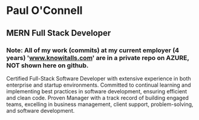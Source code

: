 # Paul O'Connell
## MERN Full Stack Developer
### Note: All of my work (commits) at my current employer (4 years) 'www.knowitalls.com' are in a private repo on AZURE, NOT shown here on github.
Certified Full-Stack Software Developer with extensive experience in both enterprise and startup environments. Committed to continual learning and implementing best practices in software development, ensuring efficient and clean code. Proven Manager with a track record of building engaged teams, excelling in business management, client support, problem-solving, and software development.
<!--
**pauloconnell/pauloconnell** is a ✨ _special_ ✨ repository because its `README.md` (this file) appears on your GitHub profile.

Here are some ideas to get you started:

- 🔭 I’m currently working on ...MERN Full Stack
- 🌱 I’m currently learning ...reducing time and space complexity of LeetCode Code Challenge Solutions
- 👯 I’m looking to collaborate on ... Software Development
- 🤔 I’m looking for help with ...
- 💬 Ask me about ...Test Center Web App
- 📫 How to reach me: https://codepen.io/p_ollie/pen/ayJXyZ
- 😄 Pronouns: Mr.
- ⚡ Fun fact: Just did first winter camping adventure at the off-grid cabin up north - it all worked! good times:)
-->
